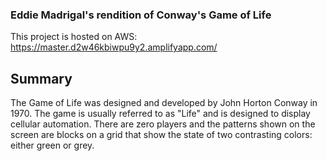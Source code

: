 ### Eddie Madrigal's rendition of Conway's Game of Life

This project is hosted on AWS: https://master.d2w46kbiwpu9y2.amplifyapp.com/

## Summary
The Game of Life was designed and developed by John Horton Conway in 1970. The game is usually referred to as "Life" and is designed to display cellular automation. There are zero players and the patterns shown on the screen are blocks on a grid that show the state of two contrasting colors: either green or grey.